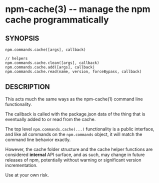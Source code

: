 npm-cache(3) -- manage the npm cache programmatically
=====================================================

## SYNOPSIS

    npm.commands.cache([args], callback)

    // helpers
    npm.commands.cache.clean([args], callback)
    npm.commands.cache.add([args], callback)
    npm.commands.cache.read(name, version, forceBypass, callback)

## DESCRIPTION

This acts much the same ways as the npm-cache(1) command line
functionality.

The callback is called with the package.json data of the thing that is
eventually added to or read from the cache.

The top level `npm.commands.cache(...)` functionality is a public
interface, and like all commands on the `npm.commands` object, it will
match the command line behavior exactly.

However, the cache folder structure and the cache helper functions are
considered **internal** API surface, and as such, may change in future
releases of npm, potentially without warning or significant version
incrementation.

Use at your own risk.
